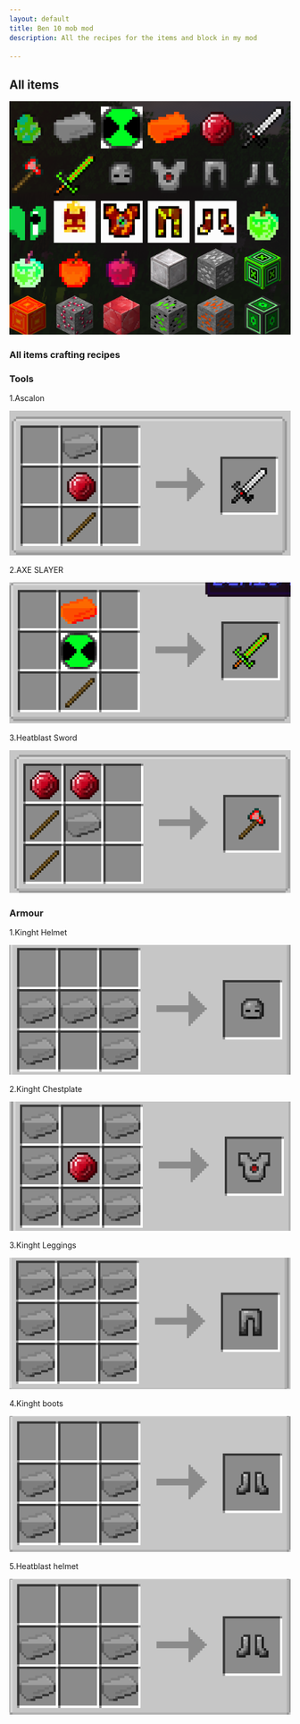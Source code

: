 ```yaml
---
layout: default
title: Ben 10 mob mod
description: All the recipes for the items and block in my mod

---
```

## All items
 ![All-Items](images/all_items.png)


### All items crafting recipes

### Tools
1.Ascalon

![Ascalon](images/Ascalon.png)

2.AXE SLAYER

![AXE SLAYER](images/heatblast_sword.png)

3.Heatblast Sword

![Heatblast Sword](images/axe.png)

### Armour
1.Kinght Helmet

![kinght_helmet](images/kinght_helmet.png)

2.Kinght Chestplate

![kinght_Chestplate](images/kinght_chestplate.png)

3.Kinght Leggings

![kinght_Leggings](images/kinght_leggings.png)

4.Kinght boots

![kinght_boots](images/kinght_boots.png)

5.Heatblast helmet

![Heatblast helemt](images/kinght_boots.png)




